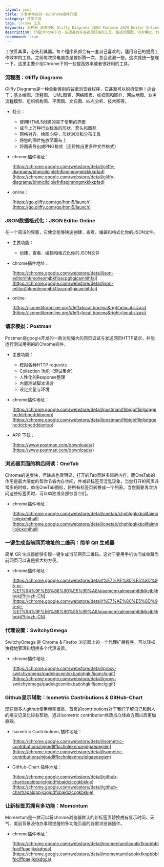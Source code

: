 ```yaml
---
layout: post
title: 开发中常用的一些Chrome插件介绍
category: 开发工具
tags: chrome 工具
keywords: 流程图 请求模拟 Gliffy Diagrams JSON Postman JSON Editor Online OneTab QR SwitchyOmega Isometric Contributions GitHub-Chart Momentum 二维码 Github
description: 介绍Chrome下的一些提高效率或者很好用的工具，包括流程图、请求模拟、tab折叠、JSON视图、二维码生成、Github视图美化等
recommand: true
---
```


工欲善其事，必先利其器。每个程序员都会有一套自己喜欢的，适用自己的提高工作效率的工具。之前每次换电脑总是要折腾一次，总会遗漏一些，这次就统一整理一下。这里主要介绍Chrome下的一些提高效率或者很好用的工具。

### 流程图：Gliffy Diagrams

Gliffy Diagrams是一种全新类别的谷歌浏览器程序，它甚至可以脱机使用！适合于：基本绘图、流程图、 UML图表、网络图表、线框图和图样、网站地图、业务流程模型、组织机构图、平面图、文氏图、四点分析、技术图等。

- 特点：
	- 使用HTML5创建的易于使用的界面
	- 成千上万种行业标准的形状、箭头和图标
	- 网格对齐，绘图向导，形状对准和分布工具
	- 将您的图片拖放至画布上
	- 将图表导出成PNG格式（还将推出更多种文件格式）

- chrome插件地址：

	[https://chrome.google.com/webstore/detail/gliffy-diagrams/bhmicilclplefnflapjmnngmkkkkpfad](https://chrome.google.com/webstore/detail/gliffy-diagrams/bhmicilclplefnflapjmnngmkkkkpfad)
	
- online：

	[https://go.gliffy.com/go/html5/launch](https://go.gliffy.com/go/html5/launch)


### JSON数据格式化：JSON Editor Online

在一个简洁的界面，它使您能够快速创建，查看、编辑和格式化你的JSON文件。

- 主要功能：

	- 创建，查看、编辑和格式化你的JSON文件

- chrome插件地址：

	[https://chrome.google.com/webstore/detail/json-editor/lhkmoheomjbkfloacpgllgjcamhihfaj](https://chrome.google.com/webstore/detail/json-editor/lhkmoheomjbkfloacpgllgjcamhihfaj)
	
	
- online:

	[https://jsoneditoronline.org/#left=local.bocena&right=local.sizasi](https://jsoneditoronline.org/#left=local.bocena&right=local.sizasi)

### 请求模拟：Postman

Postman是google开发的一款功能强大的网页调试与发送网页HTTP请求，并能运行测试用例的的Chrome插件。

- 主要功能：

	- 模拟各种HTTP requests
	- Collection 功能（测试集合）
	- 人性化的Response整理
	- 内置测试脚本语言
	- 设定变量与环境

- chrome插件地址：

	[https://chrome.google.com/webstore/detail/postman/fhbjgbiflinjbdggehcddcbncdddomop](https://chrome.google.com/webstore/detail/postman/fhbjgbiflinjbdggehcddcbncdddomop)
	
- APP 下载：

	[https://www.postman.com/downloads/](https://www.postman.com/downloads/)

### 浏览器页面的稍后阅读：OneTab

Chrome的速度快，但缺点也很明显，打开的Tab页越多越耗内存，而OneTab的作用是最大限度的帮你节省内存空间，并减轻标签页混乱现象，当您打开的网页非常多的时候，单击OneTab图标，将所有标签页转换成一个列表。当您需要再次访问这些标签页时，可以单独或全部恢复它们。

- chrome插件地址：

	[https://chrome.google.com/webstore/detail/onetab/chphlpgkkbolifaimnlloiipkdnihall](https://chrome.google.com/webstore/detail/onetab/chphlpgkkbolifaimnlloiipkdnihall)
	
### 一键生成当前网页地址的二维码：简单 QR 生成器

简单 QR 生成器能够实现一键生成当前网页二维码。这对于要用手机访问或收藏当前网页可以说是极大的方便。

- chrome插件地址：

	[https://chrome.google.com/webstore/detail/%E7%AE%80%E5%8D%95-qr-%E7%94%9F%E6%88%90%E5%99%A8/ajaomcmkalmeeahjfdklkcjbljhbokjl?hl=zh-CN](https://chrome.google.com/webstore/detail/%E7%AE%80%E5%8D%95-qr-%E7%94%9F%E6%88%90%E5%99%A8/ajaomcmkalmeeahjfdklkcjbljhbokjl?hl=zh-CN)

### 代理设置：SwitchyOmega

SwitchyOmega 是 Chrome & Firefox 浏览器上的一个代理扩展程序，可以轻松快捷地管理和切换多个代理设置。

- chrome插件地址：

	 [https://chrome.google.com/webstore/detail/proxy-switchyomega/padekgcemlokbadohgkifijomclgjgif](https://chrome.google.com/webstore/detail/proxy-switchyomega/padekgcemlokbadohgkifijomclgjgif)

### Github显示辅助：Isometric Contributions & GitHub-Chart

现在很多人github使用频率很高，首页的contributions对于我们了解自己和别人的提交记录比较有帮助，通过isometric contribution修改成立体直方图以后更加直观。

- Isometric Contributions 插件地址：

	 [https://chrome.google.com/webstore/detail/isometric-contributions/mjoedlfflcchnleknnceiplgaeoegien](https://chrome.google.com/webstore/detail/isometric-contributions/mjoedlfflcchnleknnceiplgaeoegien)

- GitHub-Chart 插件地址：

	 [https://chrome.google.com/webstore/detail/github-chart/apaldppjjcjgjddfobajdclccgkbkkje](https://chrome.google.com/webstore/detail/github-chart/apaldppjjcjgjddfobajdclccgkbkkje)

### 让新标签页拥有多功能：Momentum

Momentum是一款可以将chrome浏览器默认的新标签页替换成有显示时间、天气、美丽背景及待办事项提醒的多功能页面的谷歌浏览器插件。

- chrome插件地址：

	 [https://chrome.google.com/webstore/detail/momentum/laookkfknpbbblfpciffpaejjkokdgca](https://chrome.google.com/webstore/detail/momentum/laookkfknpbbblfpciffpaejjkokdgca)
